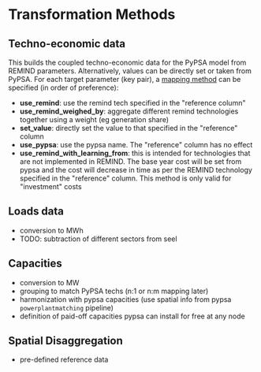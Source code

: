# Transformation Methods

## Techno-economic data

This builds the coupled techno-economic data for the PyPSA model from REMIND parameters. Alternatively, values can be directly set or taken from PyPSA. For each target parameter (key pair), a [mapping method](../objects#mapping-table) can be specified (in order of preference):

- **use_remind**: use the remind tech specified in the "reference column"
- **use_remind_weighed_by**: aggregate different remind technologies together using a weight (eg generation share)
- **set_value**: directly set the value to that specified in the "reference" column
- **use_pypsa**: use the pypsa name. The "reference" column has no effect
- **use_remind_with_learning_from**: this is intended for technologies that are not implemented in REMIND. The base year cost will be set from pypsa and the cost will decrease in time as per the REMIND technology specified in the "reference" column. This method is only valid for "investment" costs

## Loads data
- conversion to MWh
- TODO: subtraction of different sectors from seel

## Capacities
- conversion to MW
- grouping to match PyPSA techs (n:1 or n:m mapping later)
- harmonization with pypsa capacities (use spatial info from pypsa `powerplantmatching` pipeline)
- definition of paid-off capacities pypsa can install for free at any node

## Spatial Disaggregation
- pre-defined reference data
